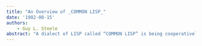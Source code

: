 ```yaml
---
title: "An Overview of _COMMON LISP_"
date: '1982-08-15'
authors: 
    - Guy L. Steele
abstract: "A dialect of LISP called “COMMON LISP” is being cooperatively developed and implemented at several sites. It is a descendant of the MACLISP family of LISP dialects, and is intended to unify the several divergent efforts of the last five years. We first give an extensive history of LISP, particularly of the MACLISP branch, in order to explain in context the motivation for COMMON LISP. We enumerate the goals and non-goals of the language design, discuss the language features of primary interest, and then consider how these features help to meet the expressed goals. Finally, the status (as of May 1982) of six implementations of COMMON LISP is summarized."
---
```


